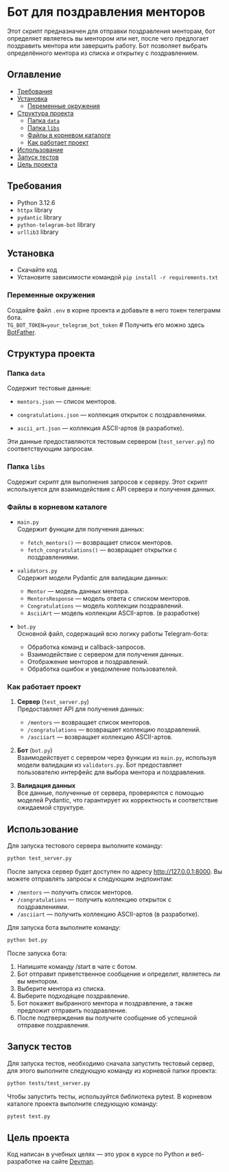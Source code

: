 # Бот для поздравления менторов

Этот скрипт предназначен для отправки поздравления менторам, бот определяет являетесь вы ментором или нет, после чего предлогает поздравить ментора или завершить работу. Бот позволяет выбрать определённого ментора из списка и открытку с поздравлением.

## Оглавление

- [Требования](#требования)
- [Установка](#установка)
    - [Переменные окружения](#переменные-окружения)
- [Структура проекта](#структура-проекта)
    - [Папка `data`](#папка-data)
    - [Папка `libs`](#папка-libs)
    - [Файлы в корневом каталоге](#файлы-в-корневом-каталоге)
    - [Как работает проект](#как-работает-проект)
- [Использование](#использование)
- [Запуск тестов](#запуск-тестов)
- [Цель проекта](#цель-проекта)


## Требования

- Python 3.12.6
- `httpx` library
- `pydantic` library
- `python-telegram-bot` library
- `urllib3` library


## Установка

- Скачайте код
- Установите зависимости командой `pip install -r requirements.txt`


### Переменные окружения

Создайте файл `.env` в корне проекта и добавьте в него токен телеграмм бота.  \
`TG_BOT_TOKEN=your_telegram_bot_token` # Получить его можно здесь [BotFather](https://telegram.me/BotFather).


## Структура проекта

### Папка `data`
Содержит тестовые данные:

 - `mentors.json` — список менторов.

- `congratulations.json` — коллекция открыток с поздравлениями.

- `ascii_art.json` — коллекция ASCII-артов (в разработке).

Эти данные предоставляются тестовым сервером (`test_server.py`) по соответствующим запросам.

### Папка `libs`
Содержит скрипт для выполнения запросов к серверу. Этот скрипт используется для взаимодействия с API сервера и получения данных.

### Файлы в корневом каталоге
- `main.py`\
    Содержит функции для получения данных:
    - `fetch_mentors()` — возвращает список менторов.
    - `fetch_congratulations()` — возвращает открытки с поздравлениями.

- `validators.py`\
    Содержит модели Pydantic для валидации данных:
    - `Mentor` — модель данных ментора.
    - `MentorsResponse` — модель ответа с списком менторов.
    - `Congratulations` — модель коллекции поздравлений.
    - `AsciiArt` — модель коллекции ASCII-артов. (в разработке)

- `bot.py`\
    Основной файл, содержащий всю логику работы Telegram-бота:
    - Обработка команд и callback-запросов.
    - Взаимодействие с сервером для получения данных.
    - Отображение менторов и поздравлений.
    - Обработка ошибок и уведомление пользователей.

### Как работает проект
1. **Сервер**  (`test_server.py`)\
Предоставляет API для получения данных:
    - `/mentors` — возвращает список менторов.
    - `/congratulations` — возвращает коллекцию поздравлений.
    - `/asciiart` — возвращает коллекцию ASCII-артов.

2. **Бот** (`bot.py`)\
Взаимодействует с сервером через функции из `main.py`, используя модели валидации из `validators.py`. Бот предоставляет пользователю интерфейс для выбора ментора и поздравления.

3. **Валидация данных**\
Все данные, полученные от сервера, проверяются с помощью моделей Pydantic, что гарантирует их корректность и соответствие ожидаемой структуре.


## Использование

Для запуска тестового сервера выполните команду:
```bash
python test_server.py
```
После запуска сервер будет доступен по адресу http://127.0.0.1:8000. Вы можете отправлять запросы к следующим эндпоинтам:
- `/mentors` — получить список менторов.
- `/congratulations` — получить коллекцию открыток с поздравлениями.
- `/asciiart` — получить коллекцию ASCII-артов (в разработке).

Для запуска бота выполните команду:
```bash
python bot.py
```
После запуска бота:
1. Напишите команду /start в чате с ботом.
2. Бот отправит приветственное сообщение и определит, являетесь ли вы ментором.
3. Выберите ментора из списка.
4. Выберите подходящее поздравление.
5. Бот покажет выбранного ментора и поздравление, а также предложит отправить поздравление.
6. После подтверждения вы получите сообщение об успешной отправке поздравления.

## Запуск тестов

Для запуска тестов, необходимо сначала запустить тестовый сервер, для этого выполните следующую команду из корневой папки проекта:

```bash
python tests/test_server.py
```

Чтобы запустить тесты, используйтся библиотека pytest. В корневом каталоге проекта выполните следующую команду:

```bash
pytest test.py
```

## Цель проекта

Код написан в учебных целях — это урок в курсе по Python и веб-разработке на сайте [Devman](https://dvmn.org).


